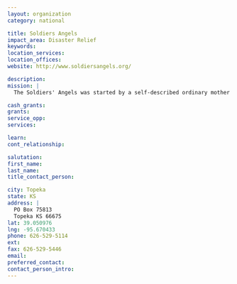 ```yaml
---
layout: organization
category: national

title: Soldiers Angels
impact_area: Disaster Relief
keywords: 
location_services: 
location_offices: 
website: http://www.soldiersangels.org/

description: 
mission: |
  The Soldiers' Angels was started by a self-described ordinary mother of an ordinary young man turned hero, Sgt. Brandon Varn. Brandon was deployed in Iraq and has since honorably completed his mission and has returned back to his proud and loving family.  In the summer of 2003, he wrote home expressing his concern that some soldiers did not receive any mail or support from home. Being a caring and loving mother, she decided not to allow a situation like that to continue. She contacted a few friends and extended family to ask if they would write to a soldier or two. Within a few short months, Soldiers' Angels went from a mother writing a few extra letters to an Internet Community with thousands of angels worldwide.

cash_grants: 
grants: 
service_opp: 
services: 

learn: 
cont_relationship: 

salutation: 
first_name: 
last_name: 
title_contact_person: 

city: Topeka
state: KS
address: |
  PO Box 75813  
  Topeka KS 66675
lat: 39.050976
lng: -95.670433
phone: 626-529-5114
ext: 
fax: 626-529-5446
email: 
preferred_contact: 
contact_person_intro: 
---
```

